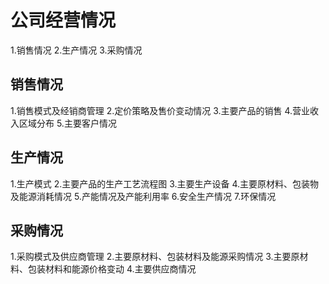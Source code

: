 
# 公司经营情况
1.销售情况
2.生产情况
3.采购情况

## 销售情况
1.销售模式及经销商管理
2.定价策略及售价变动情况
3.主要产品的销售
4.营业收入区域分布
5.主要客户情况

## 生产情况
1.生产模式
2.主要产品的生产工艺流程图
3.主要生产设备
4.主要原材料、包装物及能源消耗情况
5.产能情况及产能利用率
6.安全生产情况
7.环保情况

## 采购情况
1.采购模式及供应商管理
2.主要原材料、包装材料及能源采购情况
3.主要原材料、包装材料和能源价格变动
4.主要供应商情况
